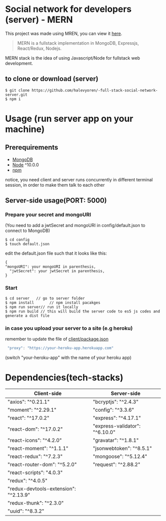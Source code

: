 # Social network for developers (server) - MERN

This project was made using MREN, you can view it [here](https://developer-social-website.herokuapp.com/).

> MERN is a fullstack implementation in MongoDB, Expressjs, React/Redux, Nodejs.

MERN stack is the idea of using Javascript/Node for fullstack web development.

## to clone or download (server)

```terminal
$ git clone https://github.com/halevyoren/-full-stack-social-network-server.git
$ npm i
```

# Usage (run server app on your machine)

## Prerequirements

- [MongoDB](https://gist.github.com/nrollr/9f523ae17ecdbb50311980503409aeb3)
- [Node](https://nodejs.org/en/download/) ^10.0.0
- [npm](https://nodejs.org/en/download/package-manager/)

notice, you need client and server runs concurrently in different terminal session, in order to make them talk to each other

## Server-side usage(PORT: 5000)

### Prepare your secret and mongoURI

(You need to add a jwtSecret and mongoURI in config/default.json to connect to MongoDB)

```terminal
$ cd config
$ touch default.json
```

edit the default.json file such that it looks like this:

```terminal
{
"mongoURI": your mongoURI in parenthesis,
  "jwtSecret": your jwtSecret in parenthesis,
}
```

### Start

```terminal
$ cd server   // go to server folder
$ npm install       // npm install pacakges
$ npm run server// run it locally
$ npm run build // this will build the server code to es5 js codes and generate a dist file
```

### in case you upload your server to a site (e.g heroku)

remember to update the file of [client/package.json](https://github.com/halevyoren/full-stack-blog-client-MERN/blob/main/package.json)

```javascript
 "proxy": "https://your-heroku-app.herokuapp.com"
```

(switch "your-heroku-app" with the name of your heroku app)

# Dependencies(tech-stacks)

| Client-side                           | Server-side                    |
| ------------------------------------- | ------------------------------ |
| "axios": "^0.21.1"                    | "bcryptjs": "^2.4.3"           |
| "moment": "^2.29.1"                   | "config": "^3.3.6"             |
| "react": "^17.0.2"                    | "express": "^4.17.1"           |
| "react-dom": "^17.0.2"                | "express-validator": "^6.10.0" |
| "react-icons": "^4.2.0"               | "gravatar": "^1.8.1"           |
| "react-moment": "^1.1.1"              | "jsonwebtoken": "^8.5.1"       |
| "react-redux": "^7.2.3"               | "mongoose": "^5.12.4"          |
| "react-router-dom": "^5.2.0"          | "request": "^2.88.2"           |
| "react-scripts": "4.0.3"              |
| "redux": "^4.0.5"                     |
| "redux-devtools-extension": "^2.13.9" |
| "redux-thunk": "^2.3.0"               |
| "uuid": "^8.3.2"                      |
